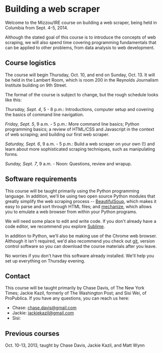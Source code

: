 Building a web scraper
==============

Welcome to the Mizzou/IRE course on building a web scraper, being held in Columbia from Sept. 4-5, 2014.

Although the stated goal of this course is to introduce the concepts of web scraping, we will also spend time covering programming fundamentals that can be applied to other problems, from data analysis to web development.

## Course logistics

The course will begin Thursday, Oct. 10, and end on Sunday, Oct. 13. It will be held in the Lambert Room, which is room 200 in the Reynolds Journalism Institute building on 9th Street.

The format of the course is subject to change, but the rough schedule looks like this:

*Thursday, Sept. 4*, 5 - 8 p.m.: Introductions, computer setup and covering the basics of command line navigation.

*Friday, Sept. 5*, 9 a.m. - 5 p.m.: More command line basics; Python programming basics; a review of HTML/CSS and Javascript in the context of web scraping; and building our first web scraper.

*Saturday, Sept. 6*, 9 a.m. - 5 p.m.: Build a web scraper on your own (!) and learn about more sophisticated scraping techniques, such as manipulating forms.

*Sunday, Sept. 7*, 9 a.m. - Noon: Questions, review and wrapup.

## Software requirements

This course will be taught primarily using the Python programming language. In addition, we'll be using two open source Python modules that greatly simplify the web scraping process -- [BeautifulSoup](http://www.crummy.com/software/BeautifulSoup/), which makes it easy to parse and sort through HTML files; and [mechanize](http://wwwsearch.sourceforge.net/mechanize/), which allows you to emulate a web browser from within your Python programs.

We will need some place to edit and write code. If you don't already have a code editor, we recommend you explore [Sublime](http://www.sublimetext.com/2).

In addition to Python, we'll also be making use of the Chrome web browser. Although it isn't required, we'd also recommend you check out [git](https://help.github.com/articles/set-up-git), version control software so you can download the course materials after you leave.

No worries if you don't have this software already installed. We'll help you set up everything on Thursday evening.

## Contact

This course will be taught primarily by Chase Davis, of The New York Times; Jackie Kazil, formerly of The Washington Post; and Sisi Wei, of ProPublica. If you have any questions, you can reach us here:

- Chase: chase.davis@gmail.com
- Jackie: jackiekazil@gmail.com
- Sisi:

## Previous courses

Oct. 10-13, 2013, taught by Chase Davis, Jackie Kazil, and Matt Wynn
